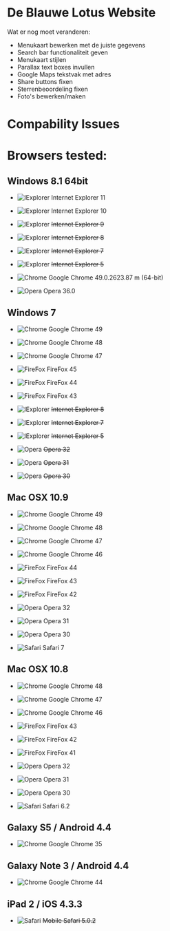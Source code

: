 # De Blauwe Lotus Website

Wat er nog moet veranderen:
* Menukaart bewerken met de juiste gegevens
* Search bar functionaliteit geven
* Menukaart stijlen
* Parallax text boxes invullen
* Google Maps tekstvak met adres
* Share buttons fixen
* Sterrenbeoordeling fixen
* Foto's bewerken/maken

# Compability Issues
# Browsers tested:

## Windows 8.1 64bit ##
* ![IExplorer](https://i.solidfiles.com/dQ2ZeLpXxxPp2.png) Internet Explorer 11
* ![IExplorer](https://i.solidfiles.com/dQ2ZeLpXxxPp2.png) Internet Explorer 10
* ![IExplorer](https://i.solidfiles.com/dQ2ZeLpXxxPp2.png) ~~Internet Explorer 9~~
* ![IExplorer](https://i.solidfiles.com/dQ2ZeLpXxxPp2.png) ~~Internet Explorer 8~~
* ![IExplorer](https://i.solidfiles.com/dQ2ZeLpXxxPp2.png) ~~Internet Explorer 7~~
* ![IExplorer](https://i.solidfiles.com/dQ2ZeLpXxxPp2.png) ~~Internet Explorer 5~~

* ![Chrome](https://i.solidfiles.com/P5ZnKv37DNGpM.png) Google Chrome 49.0.2623.87 m (64-bit)

* ![Opera](https://i.solidfiles.com/re7ReY4LX6rwm.png) Opera 36.0
## Windows 7 ##
* ![Chrome](https://i.solidfiles.com/P5ZnKv37DNGpM.png) Google Chrome 49
* ![Chrome](https://i.solidfiles.com/P5ZnKv37DNGpM.png) Google Chrome 48
* ![Chrome](https://i.solidfiles.com/P5ZnKv37DNGpM.png) Google Chrome 47

* ![FireFox](https://i.solidfiles.com/zykMZLXjv8KpD.png) FireFox 45
* ![FireFox](https://i.solidfiles.com/zykMZLXjv8KpD.png) FireFox 44
* ![FireFox](https://i.solidfiles.com/zykMZLXjv8KpD.png) FireFox 43

* ![IExplorer](https://i.solidfiles.com/dQ2ZeLpXxxPp2.png) ~~Internet Explorer 8~~
* ![IExplorer](https://i.solidfiles.com/dQ2ZeLpXxxPp2.png) ~~Internet Explorer 7~~
* ![IExplorer](https://i.solidfiles.com/dQ2ZeLpXxxPp2.png) ~~Internet Explorer 5~~

* ![Opera](https://i.solidfiles.com/re7ReY4LX6rwm.png) ~~Opera 32~~
* ![Opera](https://i.solidfiles.com/re7ReY4LX6rwm.png) ~~Opera 31~~
* ![Opera](https://i.solidfiles.com/re7ReY4LX6rwm.png) ~~Opera 30~~

## Mac OSX 10.9 ##
* ![Chrome](https://i.solidfiles.com/P5ZnKv37DNGpM.png) Google Chrome 49
* ![Chrome](https://i.solidfiles.com/P5ZnKv37DNGpM.png) Google Chrome 48
* ![Chrome](https://i.solidfiles.com/P5ZnKv37DNGpM.png) Google Chrome 47
* ![Chrome](https://i.solidfiles.com/P5ZnKv37DNGpM.png) Google Chrome 46

* ![FireFox](https://i.solidfiles.com/zykMZLXjv8KpD.png) FireFox 44
* ![FireFox](https://i.solidfiles.com/zykMZLXjv8KpD.png) FireFox 43
* ![FireFox](https://i.solidfiles.com/zykMZLXjv8KpD.png) FireFox 42

* ![Opera](https://i.solidfiles.com/re7ReY4LX6rwm.png) Opera 32
* ![Opera](https://i.solidfiles.com/re7ReY4LX6rwm.png) Opera 31
* ![Opera](https://i.solidfiles.com/re7ReY4LX6rwm.png) Opera 30

* ![Safari](https://i.solidfiles.com/5wyPKzGWK7ReN.png) Safari 7

## Mac OSX 10.8 ##
* ![Chrome](https://i.solidfiles.com/P5ZnKv37DNGpM.png) Google Chrome 48
* ![Chrome](https://i.solidfiles.com/P5ZnKv37DNGpM.png) Google Chrome 47
* ![Chrome](https://i.solidfiles.com/P5ZnKv37DNGpM.png) Google Chrome 46


* ![FireFox](https://i.solidfiles.com/zykMZLXjv8KpD.png) FireFox 43
* ![FireFox](https://i.solidfiles.com/zykMZLXjv8KpD.png) FireFox 42
* ![FireFox](https://i.solidfiles.com/zykMZLXjv8KpD.png) FireFox 41

* ![Opera](https://i.solidfiles.com/re7ReY4LX6rwm.png) Opera 32
* ![Opera](https://i.solidfiles.com/re7ReY4LX6rwm.png) Opera 31
* ![Opera](https://i.solidfiles.com/re7ReY4LX6rwm.png) Opera 30

* ![Safari](https://i.solidfiles.com/5wyPKzGWK7ReN.png) Safari 6.2

## Galaxy S5 / Android 4.4 ##
* ![Chrome](https://i.solidfiles.com/P5ZnKv37DNGpM.png) Google Chrome 35

## Galaxy Note 3 / Android 4.4 ##
* ![Chrome](https://i.solidfiles.com/P5ZnKv37DNGpM.png) Google Chrome 44

## iPad 2 / iOS 4.3.3 ##
* ![Safari](https://i.solidfiles.com/5wyPKzGWK7ReN.png) ~~Mobile Safari 5.0.2~~
